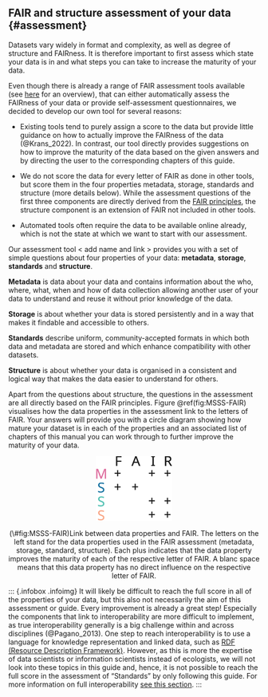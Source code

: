 ## FAIR and structure assessment of your data {#assessment}

Datasets vary widely in format and complexity, as well as degree of structure and FAIRness. It is therefore important to first assess which state your data is in and what steps you can take to increase the maturity of your data. 

Even though there is already a range of FAIR assessment tools available (see [here](https://fairassist.org/) for an overview), that can either automatically assess the FAIRness of your data or provide self-assessment questionnaires, we decided to develop our own tool for several reasons:

- Existing tools tend to purely assign a score to the data but provide little guidance on how to actually improve the FAIRness of the data (@Krans_2022). In contrast, our tool directly provides suggestions on how to improve the maturity of the data based on the given answers and by directing the user to the corresponding chapters of this guide.

- We do not score the data for every letter of FAIR as done in other tools, but score them in the four properties metadata, storage, standards and structure (more details below). While the assessment questions of the first three components are directly derived from the [FAIR principles](#what-is-fair), the structure component is an extension of FAIR not included in other tools. 

- Automated tools often require the data to be available online already, which is not the state at which we want to start with our assessment.


Our assessment tool < add name and link > provides you with a set of simple questions about four properties of your data: **metadata**, **storage**, **standards** and **structure**.

**Metadata** is data about your data and contains information about the who, where, what, when and how of data collection allowing another user of your data to understand and reuse it without prior knowledge of the data.

**Storage** is about whether your data is stored persistently and in a way that makes it findable and accessible to others.

**Standards** describe uniform, community-accepted formats in which both data and metadata are stored and which enhance compatibility with other datasets.

**Structure** is about whether your data is organised in a consistent and logical way that makes the data easier to understand for others.

Apart from the questions about structure, the questions in the assessment are all directly based on the FAIR principles. Figure \@ref(fig:MSSS-FAIR) visualises how the data properties in the assessment link to the letters of FAIR. Your answers will provide you with a circle diagram showing how mature your dataset is in each of the properties and an associated list of chapters of this manual you can work through to further improve the maturity of your data.

<div class="figure" style="text-align: center">
<img src="images/Fig2_MSSS-FAIR.svg" alt="Link between data properties and FAIR. The letters on the left stand for the data properties used in the FAIR assessment (metadata, storage, standard, structure). Each plus indicates that the data property improves the maturity of each of the respective letter of FAIR. A blanc space means that this data property has no direct influence on the respective letter of FAIR." width="30%" />
<p class="caption">(\#fig:MSSS-FAIR)Link between data properties and FAIR. The letters on the left stand for the data properties used in the FAIR assessment (metadata, storage, standard, structure). Each plus indicates that the data property improves the maturity of each of the respective letter of FAIR. A blanc space means that this data property has no direct influence on the respective letter of FAIR.</p>
</div>

::: {.infobox .infoimg}
It will likely be difficult to reach the full score in all of the properties of your data, but this also not necessarily the aim of this assessment or guide. Every improvement is already a great step! Especially the components that link to interoperability are more difficult to implement, as true interoperability generally is a big challenge within and across disciplines (@Pagano_2013). One step to reach interoperability is to use a language for knowledge representation and linked data, such as [RDF (Resource Description Framework)](#RDF). However, as this is more the expertise of data scientists or information scientists instead of ecologists, we will not look into these topics in this guide and, hence, it is not possible to reach the full score in the assessment of “Standards” by only following this guide. For more information on full interoperability [see this section](#fully-interoperable).
:::

<div>
